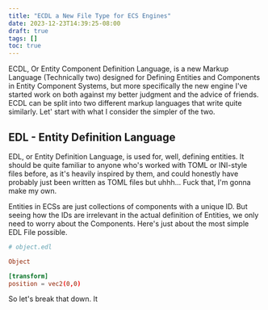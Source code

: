 ```yaml
---
title: "ECDL a New File Type for ECS Engines"
date: 2023-12-23T14:39:25-08:00
draft: true
tags: []
toc: true
---
```


ECDL, Or Entity Component Definition Language, is a new Markup Language
(Technically two) designed for Defining Entities and Components in Entity
Component Systems, but more specifically the new engine I've started work on
both against my better judgment and the advice of friends. ECDL can be split
into two different markup languages that write quite similarly. Let' start with
what I consider the simpler of the two.

## EDL - Entity Definition Language

EDL, or Entity Definition Language, is used for, well, defining entities. It
should be quite familiar to anyone who's worked with TOML or INI-style files
before, as it's heavily inspired by them, and could honestly have probably just
been written as TOML files but uhhh... Fuck that, I'm gonna make my own.

Entities in ECSs are just collections of components with a unique ID. But seeing
how the IDs are irrelevant in the actual definition of Entities, we only need to
worry about the Components. Here's just about the most simple EDL File possible.

```toml
# object.edl

Object

[transform]
position = vec2(0,0)
```

So let's break that down. It
